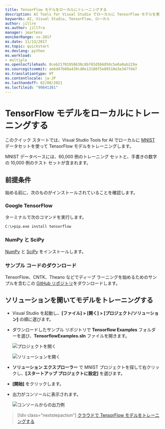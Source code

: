 ```yaml
---
title: TensorFlow モデルをローカルにトレーニングする
description: AI Tools for Visual Studio でローカルに TensorFlow モデルを実行します
keywords: AI, Visual Studio, TensorFlow, ローカル
author: jillre
ms.author: jillfra
manager: jmartens
monikerRange: vs-2017
ms.date: 11/13/2017
ms.topic: quickstart
ms.devlang: python
ms.workload:
- multiple
ms.openlocfilehash: 0ceb21701958630c8b783d5b6850c5e0a0ab229a
ms.sourcegitcommit: ae6d47b09a439cd0e13180f5e89510e3e347fd47
ms.translationtype: HT
ms.contentlocale: ja-JP
ms.lasthandoff: 02/08/2021
ms.locfileid: "99841381"
---
```

# <a name="train-a-tensorflow-model-locally"></a>TensorFlow モデルをローカルにトレーニングする

このクイック スタートでは、Visual Studio Tools for AI でローカルに [MNIST](http://yann.lecun.com/exdb/mnist/) データセットを使って TensorFlow モデルをトレーニングします。

MNIST データベースには、60,000 例のトレーニング セットと、手書きの数字の 10,000 例のテスト セットが含まれます。

## <a name="prerequisites"></a>前提条件

始める前に、次のものがインストールされていることを確認します。

### <a name="google-tensorflow"></a>Google TensorFlow

ターミナルで次のコマンドを実行します。

```cmd
C:\>pip.exe install tensorflow
```

### <a name="numpy-and-scipy"></a>NumPy と SciPy
[NumPy](https://www.lfd.uci.edu/~gohlke/pythonlibs/#numpy) と [SciPy](https://www.lfd.uci.edu/~gohlke/pythonlibs/#scipy) をインストールします。

### <a name="download-sample-code"></a>サンプル コードのダウンロード
TensorFlow、CNTK、Theano などでディープ ラーニングを始めるためのサンプルを含むこの [GitHub リポジトリ](https://github.com/Microsoft/samples-for-ai)をダウンロードします。

## <a name="open-solution-and-train-model"></a>ソリューションを開いてモデルをトレーニングする

- Visual Studio を起動し、**[ファイル] > [開く] > [プロジェクト/ソリューション]** の順に選びます。

- ダウンロードしたサンプル リポジトリで **Tensorflow Examples** フォルダーを選び、**TensorflowExamples.sln** ファイルを開きます。

   ![プロジェクトを開く](media/tensorflow-local/open-project.png)

   ![ソリューションを開く](media/tensorflow-local/open-solution.png)

- **ソリューション エクスプローラー** で MNIST プロジェクトを探して右クリックし、**[スタートアップ プロジェクトに設定]** を選びます。

- **[開始]** をクリックします。

- 出力がコンソールに表示されます。

   ![コンソールからの出力例](media/tensorflow-local/console-output.png)

> [!div class="nextstepaction"]
> [クラウドで TensorFlow モデルをトレーニングする](tensorflow-vm.md)
